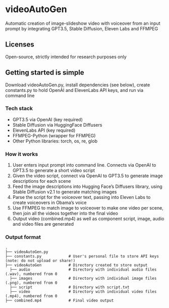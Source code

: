 # videoAutoGen
Automatic creation of image-slideshow video with voiceover from an input prompt by integrating GPT3.5, Stable Diffusion, Eleven Labs and FFMPEG

## Licenses
Open-source, strictly intended for research purposes only

## Getting started is simple
Download videoAutoGen.py, install dependencies (see below), create constants.py to hold OpenAI and ElevenLabs API keys, and run via command line

### Tech stack
- GPT3.5 via OpenAI (key required)
- Stable Diffusion via HuggingFace Diffusers
- ElevenLabs API (key required)
- FFMPEG-Python (wrapper for FFMPEG)
- Other Python libraries: torch, os, re, glob

### How it works
1. User enters input prompt into command line. Connects via OpenAI to GPT3.5 to generate a short video script
2. Given the video script, connect via OpenAI to GPT3.5 to generate image descriptions for each scene
3. Feed the image descriptions into Hugging Face’s Diffusers library, using Stable Diffusion v2.1 to generate matching images
4. Parse the script for the voiceover text, passing into Eleven Labs to create voiceovers in Obama’s voice
5. Use FFMPEG to match image to voiceover to make one video per scene, then join all the videos together into the final video
6. Output video (combined.mp4) as well as component script, image, audio and video files are generated

### Output format
    .
    ├── videoAutoGen.py            
    ├── constants.py            # User's personal file to store API keys (note: do not upload or share!)  
    ├── videoAutoGen            # Directory created to store output
      ├── audio                 # Directory with individual audio files (.wav), numbered from 0
      ├── images                # Directory with individual image files (.png), numbered from 0
      ├── script                # Directory with script.txt
      ├── video                 # Directory with individual video files (.mp4), numbered from 0
    ├── combined.mp4            # Final video output
